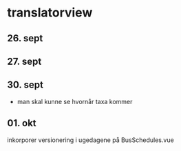 # translatorview

## 26. sept

## 27. sept

## 30. sept

- man skal kunne se hvornår taxa kommer

## 01. okt

inkorporer versionering i ugedagene på BusSchedules.vue
